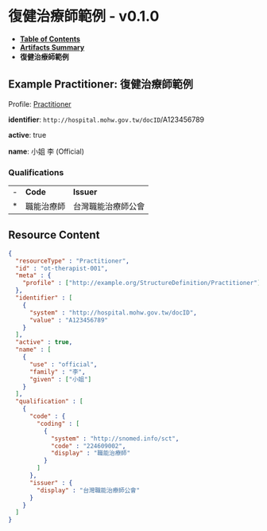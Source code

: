 # 復健治療師範例 - v0.1.0

* [**Table of Contents**](toc.md)
* [**Artifacts Summary**](artifacts.md)
* **復健治療師範例**

## Example Practitioner: 復健治療師範例

Profile: [Practitioner](StructureDefinition-Practitioner.md)

**identifier**: `http://hospital.mohw.gov.tw/docID`/A123456789

**active**: true

**name**: 小姐 李 (Official)

### Qualifications

| | | |
| :--- | :--- | :--- |
| - | **Code** | **Issuer** |
| * | 職能治療師 | 台灣職能治療師公會 |



## Resource Content

```json
{
  "resourceType" : "Practitioner",
  "id" : "ot-therapist-001",
  "meta" : {
    "profile" : ["http://example.org/StructureDefinition/Practitioner"]
  },
  "identifier" : [
    {
      "system" : "http://hospital.mohw.gov.tw/docID",
      "value" : "A123456789"
    }
  ],
  "active" : true,
  "name" : [
    {
      "use" : "official",
      "family" : "李",
      "given" : ["小姐"]
    }
  ],
  "qualification" : [
    {
      "code" : {
        "coding" : [
          {
            "system" : "http://snomed.info/sct",
            "code" : "224609002",
            "display" : "職能治療師"
          }
        ]
      },
      "issuer" : {
        "display" : "台灣職能治療師公會"
      }
    }
  ]
}

```
